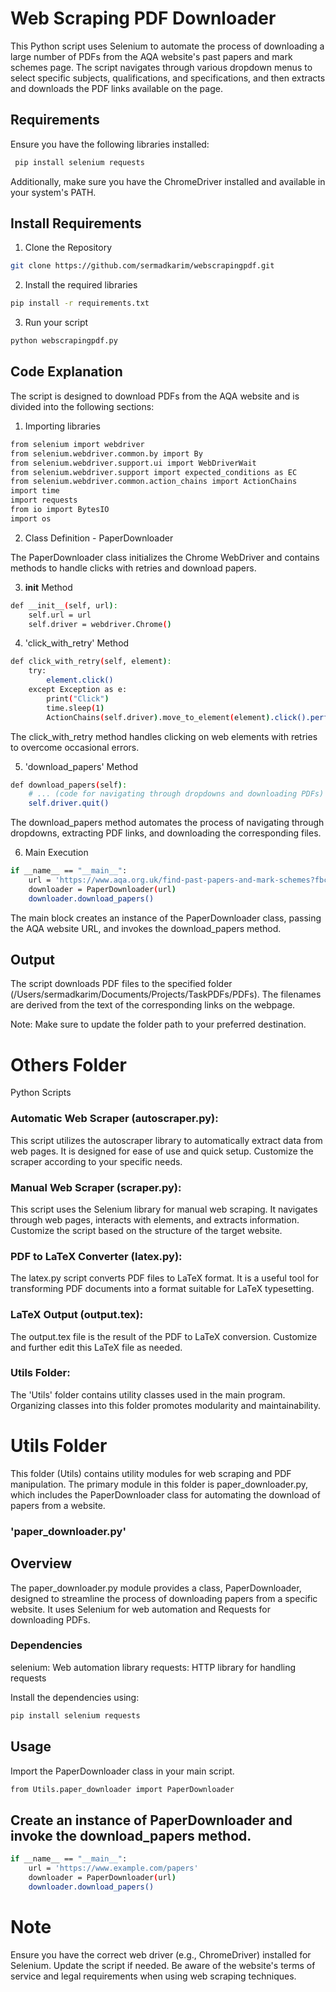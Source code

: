 
# Web Scraping PDF Downloader

This Python script uses Selenium to automate the process of downloading a large number of PDFs from the AQA website's past papers and mark schemes page. The script navigates through various dropdown menus to select specific subjects, qualifications, and specifications, and then extracts and downloads the PDF links available on the page.




## Requirements

Ensure you have the following libraries installed:

```bash
 pip install selenium requests
```
Additionally, make sure you have the ChromeDriver installed and available in your system's PATH.

## Install Requirements
1. Clone the Repository
```bash
git clone https://github.com/sermadkarim/webscrapingpdf.git
```

2. Install the required libraries
```bash
pip install -r requirements.txt
```
3. Run your script
```bash
python webscrapingpdf.py
```


## Code Explanation
The script is designed to download PDFs from the AQA website and is divided into the following sections:
1. Importing libraries
```bash
from selenium import webdriver
from selenium.webdriver.common.by import By
from selenium.webdriver.support.ui import WebDriverWait
from selenium.webdriver.support import expected_conditions as EC
from selenium.webdriver.common.action_chains import ActionChains
import time
import requests
from io import BytesIO
import os
```

2. Class Definition - PaperDownloader

The PaperDownloader class initializes the Chrome WebDriver and contains methods to handle clicks with retries and download papers.

3. __init__ Method
```bash
def __init__(self, url):
    self.url = url
    self.driver = webdriver.Chrome()
```

4. 'click_with_retry' Method
```bash
def click_with_retry(self, element):
    try:
        element.click()
    except Exception as e:
        print("Click")
        time.sleep(1)
        ActionChains(self.driver).move_to_element(element).click().perform()
```
The click_with_retry method handles clicking on web elements with retries to overcome occasional errors.

5. 'download_papers' Method
```bash
def download_papers(self):
    # ... (code for navigating through dropdowns and downloading PDFs)
    self.driver.quit()

```
The download_papers method automates the process of navigating through dropdowns, extracting PDF links, and downloading the corresponding files.

6. Main Execution
```bash
if __name__ == "__main__":
    url = 'https://www.aqa.org.uk/find-past-papers-and-mark-schemes?fbclid=IwAR050K1AJ7ej8hMDKweXl4Th9maH4PUYxgOa7Wf9J-GVUHRzBVm_pgwvZcU'
    downloader = PaperDownloader(url)
    downloader.download_papers()
```
The main block creates an instance of the PaperDownloader class, passing the AQA website URL, and invokes the download_papers method.

## Output

The script downloads PDF files to the specified folder (/Users/sermadkarim/Documents/Projects/TaskPDFs/PDFs). The filenames are derived from the text of the corresponding links on the webpage.

Note: Make sure to update the folder path to your preferred destination.


# Others Folder
Python Scripts

### Automatic Web Scraper (autoscraper.py):
This script utilizes the autoscraper library to automatically extract data from web pages. It is designed for ease of use and quick setup. Customize the scraper according to your specific needs.
### Manual Web Scraper (scraper.py):
This script uses the Selenium library for manual web scraping. It navigates through web pages, interacts with elements, and extracts information. Customize the script based on the structure of the target website.
### PDF to LaTeX Converter (latex.py):
The latex.py script converts PDF files to LaTeX format. It is a useful tool for transforming PDF documents into a format suitable for LaTeX typesetting.
### LaTeX Output (output.tex):
The output.tex file is the result of the PDF to LaTeX conversion. Customize and further edit this LaTeX file as needed.
### Utils Folder:
The 'Utils' folder contains utility classes used in the main program. Organizing classes into this folder promotes modularity and maintainability.

# Utils Folder
This folder (Utils) contains utility modules for web scraping and PDF manipulation. The primary module in this folder is paper_downloader.py, which includes the PaperDownloader class for automating the download of papers from a website.

### 'paper_downloader.py'

## Overview

The paper_downloader.py module provides a class, PaperDownloader, designed to streamline the process of downloading papers from a specific website. It uses Selenium for web automation and Requests for downloading PDFs.

### Dependencies
selenium: Web automation library
requests: HTTP library for handling requests

Install the dependencies using:
```bash
pip install selenium requests
```
## Usage
Import the PaperDownloader class in your main script.
```bash
from Utils.paper_downloader import PaperDownloader
```

## Create an instance of PaperDownloader and invoke the download_papers method.
```bash
if __name__ == "__main__":
    url = 'https://www.example.com/papers'
    downloader = PaperDownloader(url)
    downloader.download_papers()
```
# Note
Ensure you have the correct web driver (e.g., ChromeDriver) installed for Selenium. Update the script if needed.
Be aware of the website's terms of service and legal requirements when using web scraping techniques.

